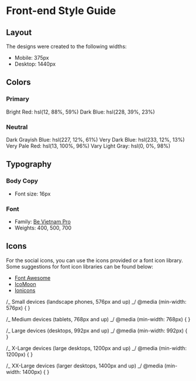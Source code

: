 # Front-end Style Guide

## Layout

The designs were created to the following widths:

- Mobile: 375px
- Desktop: 1440px

## Colors

### Primary

Bright Red: hsl(12, 88%, 59%)
Dark Blue: hsl(228, 39%, 23%)

### Neutral

Dark Grayish Blue: hsl(227, 12%, 61%)
Very Dark Blue: hsl(233, 12%, 13%)
Very Pale Red: hsl(13, 100%, 96%)
Vary Light Gray: hsl(0, 0%, 98%)

## Typography

### Body Copy

- Font size: 16px

### Font

- Family: [Be Vietnam Pro](https://fonts.google.com/specimen/Be+Vietnam+Pro)
- Weights: 400, 500, 700

## Icons

For the social icons, you can use the icons provided or a font icon library. Some suggestions for font icon libraries can be found below:

- [Font Awesome](https://fontawesome.com)
- [IcoMoon](https://icomoon.io)
- [Ionicons](https://ionicons.com)

/_ Small devices (landscape phones, 576px and up) _/
@media (min-width: 576px) {
}

/_ Medium devices (tablets, 768px and up) _/
@media (min-width: 768px) {
}

/_ Large devices (desktops, 992px and up) _/
@media (min-width: 992px) {
}

/_ X-Large devices (large desktops, 1200px and up) _/
@media (min-width: 1200px) {
}

/_ XX-Large devices (larger desktops, 1400px and up) _/
@media (min-width: 1400px) {
}
